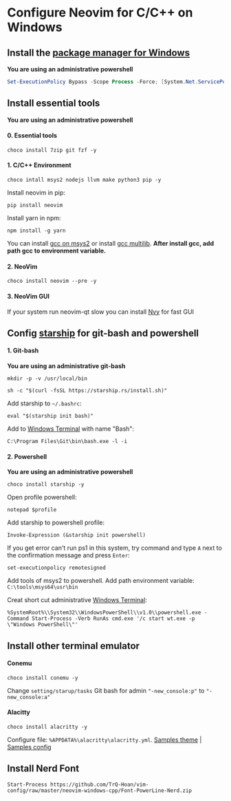 # Configure Neovim for C/C++ on Windows

## Install the [package manager for Windows](https://chocolatey.org/)
**You are using an administrative powershell**
```ps1
Set-ExecutionPolicy Bypass -Scope Process -Force; [System.Net.ServicePointManager]::SecurityProtocol = [System.Net.ServicePointManager]::SecurityProtocol -bor 3072; iex ((New-Object System.Net.WebClient).DownloadString('https://chocolatey.org/install.ps1'))
```

## Install essential tools
**You are using an administrative powershell**

#### 0. Essential tools
```
choco install 7zip git fzf -y
```
#### 1. C/C++ Environment
```
choco intall msys2 nodejs llvm make python3 pip -y
```
Install neovim in pip:
```
pip install neovim
```
Install yarn in npm:
```
npm install -g yarn
```
You can install [gcc on msys2](https://github.com/orlp/dev-on-windows/wiki/Installing-GCC--&-MSYS2) or install [gcc multilib](https://sourceforge.net/projects/mingw-w64/files/Multilib%20Toolchains%28Targetting%20Win32%20and%20Win64%29/). **After install gcc, add path gcc to environment variable.**

#### 2. NeoVim
```
choco install neovim --pre -y
```

#### 3. NeoVim GUI
If your system run neovim-qt slow you can install [Nvy](https://github.com/RMichelsen/Nvy) for fast GUI


## Config [starship](https://starship.rs/) for git-bash and powershell

#### 1. Git-bash

**You are using an administrative git-bash**
```
mkdir -p -v /usr/local/bin
```
```shell
sh -c "$(curl -fsSL https://starship.rs/install.sh)"
```
Add starship to `~/.bashrc`:
```
eval "$(starship init bash)"
```

Add to [Windows Terminal](https://github.com/microsoft/terminal) with name "Bash":
```
C:\Program Files\Git\bin\bash.exe -l -i
```

#### 2. Powershell

**You are using an administrative powershell**
```
choco install starship -y
```
Open profile powershell:
```
notepad $profile
```
Add starship to powershell profile:
```
Invoke-Expression (&starship init powershell)
```

If you get error can't run ps1 in this system, try command and type `A` next to the confirmation message and press `Enter`:
```
set-executionpolicy remotesigned
```

Add tools of msys2 to powershell. Add path environment variable: `C:\tools\msys64\usr\bin`

Creat short cut administrative [Windows Terminal](https://github.com/microsoft/terminal):
```
%SystemRoot%\\System32\\WindowsPowerShell\\v1.0\\powershell.exe -Command Start-Process -Verb RunAs cmd.exe '/c start wt.exe -p \"Windows PowerShell\"'
```

## Install other terminal emulator
#### Conemu
```
choco install conemu -y
```
Change `setting/starup/tasks` Git bash for admin `"-new_console:p"` to `"-new_console:a"`

#### Alacitty
```
choco install alacritty -y
```
Configure file: `%APPDATA%\alacritty\alacritty.yml`.
[Samples theme](https://github.com/aarowill/base16-alacritty/raw/master/colors/base16-oceanicnext-256.yml) | 
[Samples config](https://gitlab.com/dwt1/dotfiles/-/raw/master/.config/alacritty/alacritty.yml)

## Install Nerd Font
```
Start-Process https://github.com/TrQ-Hoan/vim-config/raw/master/neovim-windows-cpp/Font-PowerLine-Nerd.zip
```
